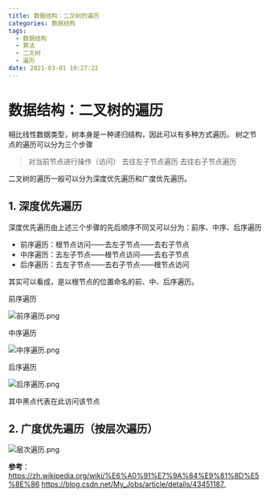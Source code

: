 ```yaml
---
title: 数据结构：二叉树的遍历
categories: 数据结构
tags:
  - 数据结构
  - 算法
  - 二叉树
  - 遍历
date: 2021-03-01 19:27:22
---
```



# 数据结构：二叉树的遍历

相比线性数据类型，树本身是一种递归结构，因此可以有多种方式遍历。
树之节点的遍历可以分为三个步骤

>对当前节点进行操作（访问）
>去往左子节点遍历
>去往右子节点遍历

二叉树的遍历一般可以分为深度优先遍历和广度优先遍历。
## 1. 深度优先遍历
深度优先遍历由上述三个步骤的先后顺序不同又可以分为：前序、中序、后序遍历

+ 前序遍历：根节点访问——去左子节点——去右子节点
+ 中序遍历：去左子节点——根节点访问——去右子节点
+ 后序遍历：去左子节点——去右子节点——根节点访问

其实可以看成，是以根节点的位置命名的前、中、后序遍历。

前序遍历

![前序遍历.png](https://upload.wikimedia.org/wikipedia/commons/thumb/d/d4/Sorted_binary_tree_preorder.svg/330px-Sorted_binary_tree_preorder.svg.png)

中序遍历

![中序遍历.png](https://upload.wikimedia.org/wikipedia/commons/thumb/7/77/Sorted_binary_tree_inorder.svg/330px-Sorted_binary_tree_inorder.svg.png)

后序遍历

![后序遍历.png](https://upload.wikimedia.org/wikipedia/commons/thumb/9/9d/Sorted_binary_tree_postorder.svg/330px-Sorted_binary_tree_postorder.svg.png)

其中黑点代表在此访问该节点
## 2. 广度优先遍历（按层次遍历）

![层次遍历.png](https://upload.wikimedia.org/wikipedia/commons/thumb/d/d1/Sorted_binary_tree_breadth-first_traversal.svg/330px-Sorted_binary_tree_breadth-first_traversal.svg.png)

**参考**：
https://zh.wikipedia.org/wiki/%E6%A0%91%E7%9A%84%E9%81%8D%E5%8E%86
https://blog.csdn.net/My_Jobs/article/details/43451187_